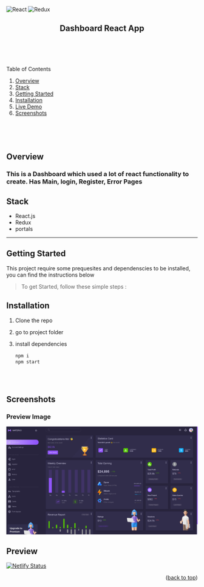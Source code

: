 <div id="top"></div>

![React](https://img.shields.io/badge/-ReactJs-61DAFB?logo=react&logoColor=white&style=for-the-badge)
![Redux](https://img.shields.io/badge/-Redux-61DAFB?logo=Redux&color=blueviolet&logoColor=white&style=for-the-badge)

<!-- PROJECT LOGO -->
<div align="center">
  <h2>Dashboard React App</h2>
</div>

<br>
<br>
<br>
<br>

<!-- TABLE OF CONTENTS -->
  <summary>Table of Contents</summary>
  <ol>
    <li><a href="#overview">Overview</a></li>
    <li><a href="#stack">Stack</a></li>
    <li><a href="#getting-started">Getting Started</a></li>
    <li><a href="#installation">Installation</a></li>
    <li><a href="#demo">Live Demo</a></li>
    <li><a href="#screenshots">Screenshots</a></li>
  </ol>

<br>
<br>
<br>

<!-- ABOUT THE PROJECT -->

## Overview

### This is a Dashboard which used a lot of react functionality to create. Has Main, login, Register, Error Pages

## Stack

- React.js
- Redux
- portals

---

<!-- GETTING STARTED -->

## Getting Started

This project require some prequesites and dependenscies to be installed, you can find the instructions below

> To get Started, follow these simple steps :

## Installation

1. Clone the repo

2. go to project folder

3. install dependencies

   ```bash
   npm i
   npm start
   ```

<br>
<br>

## Screenshots

### Preview Image

![Preview](preview.png)

## Preview

[![Netlify Status]()](https://react-foodorder-cart.netlify.app/)

<p align="right">(<a href="#top">back to top</a>)</p>
